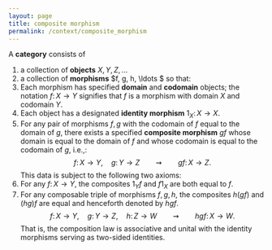 ```yaml
---
layout: page
title: composite morphism
permalink: /context/composite_morphism
---
```

A **category** consists of
1. a collection of **objects** $X, Y, Z, \ldots$
2. a collection of **morphisms** $f, g, h, \ldots $
so that:
1. Each morphism has specified **domain** and **codomain**  objects; the notation $f \colon X \to Y$ signifies that $f$ is a morphism with domain $X$ and codomain $Y$.
2. Each object has a designated **identity morphism** $1_X \colon X \to X$.
3. For any pair of morphisms $f,g$ with the codomain of $f$ equal to the domain of $g$, there exists a specified **composite morphism** $gf$ whose domain is equal to the domain of $f$ and whose codomain is equal to the codomain of $g$, i.e.,:
$$ f \colon X \to Y,\quad g \colon Y \to Z \qquad \rightsquigarrow\qquad gf \colon X \to Z.$$
This data is subject to the following two axioms:
1. For any $f \colon X \to Y$, the composites $1_Y f$ and $f 1_X$ are both equal to $f$.
2. For any composable triple of morphisms $f,g,h$, the composites $h(gf)$ and $(hg)f$ are equal and henceforth denoted by $hgf$.
$$ f \colon X \to Y,\quad g \colon Y \to Z,\quad h \colon Z \to W \qquad \rightsquigarrow\qquad hgf \colon X \to W.$$
That is,  the composition law is associative and unital with the identity morphisms serving as two-sided identities.
